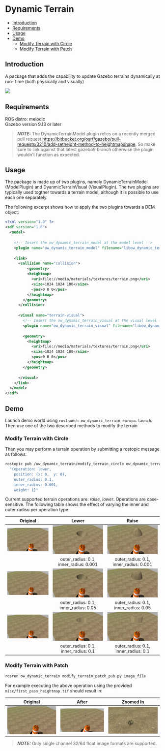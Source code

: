 # Dynamic Terrain

- [Introduction](#introduction)
- [Requirements](#requirements)
- [Usage](#usage)
- [Demo](#demo)
  - [Modify Terrain with Circle](#modify-terrain-with-circle)
  - [Modify Terrain with Patch](#modify-terrain-with-patch)

## Introduction

A package that adds the capability to update Gazebo terrains dynamically at run-
time (both physically and visually)

![](./misc/scene_dynamic_terrain_no_smooth_1.gif)

## Requirements

ROS distro: melodic  
Gazebo version 9.13 or later

> **_NOTE:_** The DynamicTerrainModel plugin relies on a recently merged pull request
https://bitbucket.org/osrf/gazebo/pull-requests/3210/add-setheight-method-to-heightmapshape.
So make sure to link against that latest gazebo9 branch otherwise the plugin wouldn't
function as expected.

## Usage

The package is made up of two plugins, namely DynamicTerrainModel (ModelPlugin)
and DyanmicTerrainVisual (VisualPlugin). The two plugins are typically used
togther towards a terrain model, although it is possible to use each one separately.

The following excerpt shows how to apply the two plugins towards a DEM object:

```xml
<?xml version="1.0" ?>
<sdf version="1.6">
  <model>

    <!-- Insert the ow_dynamic_terrain_model at the model level -->
    <plugin name="ow_dynamic_terrain_model" filename="libow_dynamic_terrain_model.so" />

    <link>
      <collision name="collision">
          <geometry>
          <heightmap>
            <uri>file://media/materials/textures/terrain.png</uri>
            <size>1024 1024 100</size>
            <pos>0 0 0</pos>
          </heightmap>
        </geometry>
      </collision>

      <visual name="terrain-visual">
        <!-- Insert the ow_dynamic_terrain_visual at the visual level -->
        <plugin name="ow_dynamic_terrain_visual" filename="libow_dynamic_terrain_visual.so" />

        <geometry>
          <heightmap>
            <uri>file://media/materials/textures/terrain.png</uri>
            <size>1024 1024 100</size>
            <pos>0 0 0</pos>
          </heightmap>
        </geometry>

      </visual>
    </link>
  </model>
</sdf>
```

## Demo

Launch demo world using `roslaunch ow_dynamic_terrain europa.launch`.
Then use one of the two described methods to modify the terrain

### Modify Terrain with Circle

Then you may perform a terrain operation by submitting a rostopic message as follows:

```bash
rostopic pub /ow_dynamic_terrain/modify_terrain_circle ow_dynamic_terrain/modify_terrain_circle \
  "{operation: lower,
    position: {x: 0,  y: 0},
    outer_radius: 0.1,
    inner_radius: 0.001,
    weight: 1}"
```

Current supported terrain operations are: _raise, lower_. Operations are case-
sensitive. The following table shows the effect of varying the inner and outer radisu per operation type:  

Original|Lower|Raise
:------:|:---:|:---:
![](./misc/modify_terrain_original.jpg)|![](./misc/modify_terrain_lower_1.jpg)|![](./misc/modify_terrain_raise_1.jpg)
&nbsp;|outer_radius: 0.1, inner_radius: 0.001|outer_radius: 0.1, inner_radius: 0.001
![](./misc/modify_terrain_original.jpg)|![](./misc/modify_terrain_lower_2.jpg)|![](./misc/modify_terrain_raise_2.jpg)
&nbsp;|outer_radius: 0.1, inner_radius: 0.05|outer_radius: 0.1, inner_radius: 0.05
![](./misc/modify_terrain_original.jpg)|![](./misc/modify_terrain_lower_3.jpg)|![](./misc/modify_terrain_raise_3.jpg)
&nbsp;|outer_radius: 0.1, inner_radius: 0.1|outer_radius: 0.1, inner_radius: 0.1


### Modify Terrain with Patch

```bash
rosrun ow_dynamic_terrain modify_terrain_patch_pub.py image_file
```

For example executing the above operation using the provided `misc/first_pass_heightmap.tif`
should result in:

Original|After|Zoomed In
:------:|:---:|:-------:
![](./misc/modify_terrain_original.jpg)|![](./misc/modify_terrain_patch_1.jpg)|![](./misc/modify_terrain_patch_2.jpg)

> **_NOTE:_** Only single channel 32/64 float image formats are supported.